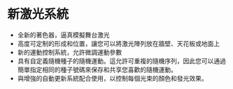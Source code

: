 # 新激光系統
* 全新的著色器，逼真模擬舞台激光
* 高度可定制的形成和位置，讓您可以將激光陣列放在牆壁、天花板或地面上
* 新的運動控制系統，允許微調運動參數
* 具有自定義隨機種子的隨機運動。這允許可重複的隨機序列，因此您可以通過簡單指定相同的種子號碼來保存和共享您喜歡的隨機運動。
* 與增強的自動更新系統配合使用，以控制每個光束的顏色和發光效果。